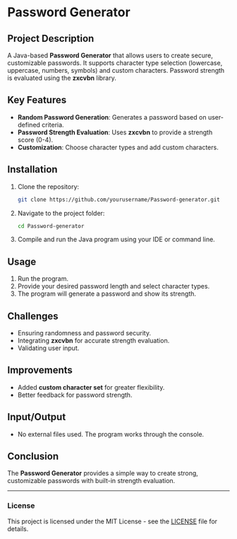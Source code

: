 # Password Generator

## Project Description
A Java-based **Password Generator** that allows users to create secure, customizable passwords. It supports character type selection (lowercase, uppercase, numbers, symbols) and custom characters. Password strength is evaluated using the **zxcvbn** library.

## Key Features
- **Random Password Generation**: Generates a password based on user-defined criteria.
- **Password Strength Evaluation**: Uses **zxcvbn** to provide a strength score (0-4).
- **Customization**: Choose character types and add custom characters.

## Installation
1. Clone the repository:
    ```bash
    git clone https://github.com/yourusername/Password-generator.git
    ```
2. Navigate to the project folder:
    ```bash
    cd Password-generator
    ```
3. Compile and run the Java program using your IDE or command line.

## Usage
1. Run the program.
2. Provide your desired password length and select character types.
3. The program will generate a password and show its strength.

## Challenges
- Ensuring randomness and password security.
- Integrating **zxcvbn** for accurate strength evaluation.
- Validating user input.

## Improvements
- Added **custom character set** for greater flexibility.
- Better feedback for password strength.

## Input/Output
- No external files used. The program works through the console.

## Conclusion
The **Password Generator** provides a simple way to create strong, customizable passwords with built-in strength evaluation.

---

### License
This project is licensed under the MIT License - see the [LICENSE](LICENSE) file for details.
